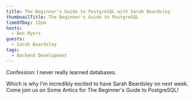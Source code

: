 ```yaml
---
title: The Beginner's Guide to PostgreSQL with Sarah Beardsley
thumbnailTitle: The Beginner's Guide to PostgreSQL
timeOfDay: 12pm
hosts:
  - Ben Myers
guests:
  - Sarah Beardsley
tags:
  - Backend Development
---
```


Confession: I never really learned databases.

Which is why I'm incredibly excited to have Sarah Beardsley on next week. Come join us on Some Antics for The Beginner's Guide to PostgreSQL!